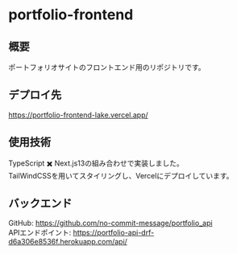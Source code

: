 # portfolio-frontend

## 概要
ポートフォリオサイトのフロントエンド用のリポジトリです。

## デプロイ先
https://portfolio-frontend-lake.vercel.app/

## 使用技術
TypeScript ✖️ Next.js13の組み合わせで実装しました。  
TailWindCSSを用いてスタイリングし、Vercelにデプロイしています。

## バックエンド
GitHub: https://github.com/no-commit-message/portfolio_api  
APIエンドポイント: https://portfolio-api-drf-d6a306e8536f.herokuapp.com/api/
